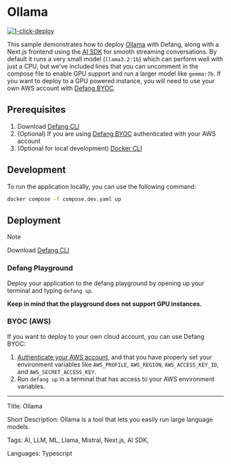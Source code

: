 # Ollama

[![1-click-deploy](https://defang.io/deploy-with-defang.svg)](https://portal.defang.dev/redirect?url=https%3A%2F%2Fgithub.com%2Fnew%3Ftemplate_name%3Dsample-ollama-template%26template_owner%3DDefangSamples)

This sample demonstrates how to deploy [Ollama](https://ollama.com/) with Defang, along with a Next.js frontend using the [AI SDK](https://www.npmjs.com/package/ai) for smooth streaming conversations. By default it runs a very small model (`llama3.2:1b`) which can perform well with just a CPU, but we've included lines that you can uncomment in the compose file to enable GPU support and run a larger model like `gemma:7b`. If you want to deploy to a GPU powered instance, you will need to use your own AWS account with [Defang BYOC](https://docs.defang.io/docs/concepts/defang-byoc).

## Prerequisites

1. Download [Defang CLI](https://github.com/DefangLabs/defang)
2. (Optional) If you are using [Defang BYOC](https://docs.aws.amazon.com/cli/latest/userguide/cli-chap-configure.html) authenticated with your AWS account
3. (Optional for local development) [Docker CLI](https://docs.docker.com/engine/install/)

## Development

To run the application locally, you can use the following command:

```bash
docker compose -f compose.dev.yaml up
```

## Deployment

> [!NOTE]
> Download [Defang CLI](https://github.com/DefangLabs/defang)

### Defang Playground

Deploy your application to the defang playground by opening up your terminal and typing `defang up`.

**Keep in mind that the playground does not support GPU instances.**

### BYOC (AWS)

If you want to deploy to your own cloud account, you can use Defang BYOC:

1. [Authenticate your AWS account](https://docs.aws.amazon.com/cli/latest/userguide/cli-chap-configure.html), and that you have properly set your environment variables like `AWS_PROFILE`, `AWS_REGION`, `AWS_ACCESS_KEY_ID`, and `AWS_SECRET_ACCESS_KEY`.
2. Run `defang up` in a terminal that has access to your AWS environment variables.

---

Title: Ollama

Short Description: Ollama is a tool that lets you easily run large language models.

Tags: AI, LLM, ML, Llama, Mistral, Next.js, AI SDK, 

Languages: Typescript
